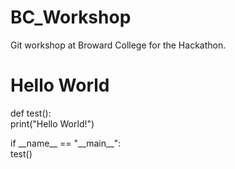 # BC_Workshop
Git workshop at Broward College for the Hackathon.

# Hello World
def test():  
    print("Hello World!")  
    
if \_\_name\_\_ == "\_\_main\_\_":  
    test()
